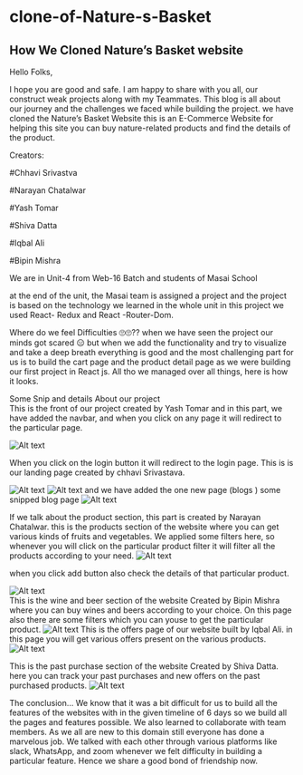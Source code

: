 # clone-of-Nature-s-Basket

<h2>How We Cloned Nature’s Basket website</h2>
Hello Folks,

I hope you are good and safe. I am happy to share with you all, our construct weak projects along with my Teammates. This blog is all about our journey and the challenges we faced while building the project. we have cloned the Nature’s Basket Website this is an E-Commerce Website for helping this site you can buy nature-related products and find the details of the product.

Creators:

#Chhavi Srivastva

#Narayan Chatalwar

#Yash Tomar

#Shiva Datta

#Iqbal Ali

#Bipin Mishra

We are in Unit-4 from Web-16 Batch and students of Masai School

at the end of the unit, the Masai team is assigned a project and the project is based on the technology we learned in the whole unit in this project we used React- Redux and React -Router-Dom.

Where do we feel Difficulties 🙄🙄??
when we have seen the project our minds got scared 😑 but when we add the functionality and try to visualize and take a deep breath everything is good and the most challenging part for us is to build the cart page and the product detail page as we were building our first project in React js. All tho we managed over all things, here is how it looks.

Some Snip and details About our project <br/>
This is the front of our project created by Yash Tomar and in this part, we have added the navbar, and when you click on any page it will redirect to the particular page.

<img src="https://miro.medium.com/max/875/0*8IxcO25MGM1DGC40.png" alt="Alt text" title="Optional title">


When you click on the login button it will redirect to the login page. This is is our landing page created by chhavi Srivastava.

<!-- <img src="" alt="Alt text" title="Optional title"> -->
 <img src="https://miro.medium.com/max/875/0*lR-ktl6orKE9casW.png" alt="Alt text" title="Optional title">
<img src="https://miro.medium.com/max/875/0*5VBWNEPY0P7zxUbk.png" alt="Alt text" title="Optional title">
and we have added the one new page (blogs ) some snipped blog page
<img src="https://miro.medium.com/max/875/0*vLKqa6M9eSB8f7rn.png" alt="Alt text" title="Optional title">

If we talk about the product section, this part is created by Narayan Chatalwar. this is the products section of the website where you can get various kinds of fruits and vegetables. We applied some filters here, so whenever you will click on the particular product filter it will filter all the products according to your need.
<img src="https://miro.medium.com/max/875/0*3Ek-t1ZwajWzz3ic.jpeg" alt="Alt text" title="Optional title">

when you click add button also check the details of that particular product.

<img src="https://miro.medium.com/max/875/1*QmwFkCXAPdEBTR_eBmgKiA.png" alt="Alt text" title="Optional title">
<br/>
This is the wine and beer section of the website Created by Bipin Mishra where you can buy wines and beers according to your choice. On this page also there are some filters which you can youse to get the particular product.

<img src="https://miro.medium.com/max/875/1*o9-U6PL-9-9DBnaM7KVPTw.png" alt="Alt text" title="Optional title">
This is the offers page of our website built by Iqbal Ali. in this page you will get various offers present on the various products.
<img src="https://miro.medium.com/max/875/1*vjrxcYxvOj2fmINND0Tytg.png" alt="Alt text" title="Optional title">

This is the past purchase section of the website Created by Shiva Datta. here you can track your past purchases and new offers on the past purchased products.
<img src="https://miro.medium.com/max/875/1*_kqLH3pTTwgo4KipRJnjuw.png" alt="Alt text" title="Optional title">

The conclusion…
We know that it was a bit difficult for us to build all the features of the websites with in the given timeline of 6 days so we build all the pages and features possible. We also learned to collaborate with team members. As we all are new to this domain still everyone has done a marvelous job. We talked with each other through various platforms like slack, WhatsApp, and zoom whenever we felt difficulty in building a particular feature. Hence we share a good bond of friendship now.

